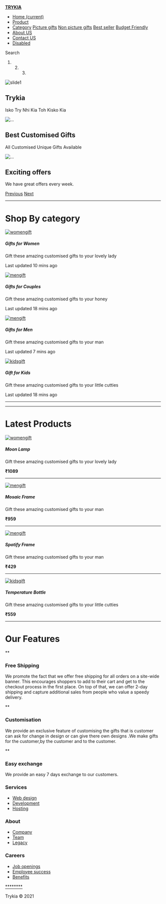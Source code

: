 [**TRYKIA**](#)

-   [Home (current)](#)
-   [Product](product.md)
-   [Category](#)
    [Picture gifts](#) [Non picture gifts](#)
    [Best seller](#) [Budget Friendly](#)
-   [About US](#)
-   [Contact US](#)
-   [Disabled](#)

Search

1.  2.  3.  

![slide1](/assets/pexels-jill-wellington-3309659.jpg)

**Trykia**
----------

Isko Try Nhi Kia Toh Kisko Kia

![...](/assets/pexels-monstera-5708969.jpg)

Best Customised Gifts
---------------------

All Customised Unique Gifts Available

![...](/assets/pexels-karolina-grabowska-4397877.jpg)

Exciting offers
---------------

We have great offers every week.

[Previous](#carouselExampleCaptions) [Next](#carouselExampleCaptions)

* * * * *

Shop By category
================

[![womengift](/assets/women%20gift%201.jpg)](#)

##### Gifts for Women

Gift these amazing customised gifts to your lovely lady

Last updated 10 mins ago

[![mengift](/assets/pexels-jill-wellington-3309878.jpg)](#)

##### Gifts for Couples

Gift these amazing customised gifts to your honey

Last updated 18 mins ago

[![mengift](/assets/men%20gift.jpg)](#)

##### Gifts for Men

Gift these amazing customised gifts to your man

Last updated 7 mins ago

[![kidsgift](/assets/kids%20gift.jpg)](#)

##### Gift for Kids

Gift these amazing customised gifts to your little cutties

Last updated 18 mins ago

* * * * *

* * * * *

Latest Products
===============

[![womengift](/assets/moonlamp.jpg)](#)

##### Moon Lamp

Gift these amazing customised gifts to your lovely lady

**₹1089**

** ** ** ** **

[![mengift](/assets/mosaic%20(1).jpg)](#)

##### Mosaic Frame

Gift these amazing customised gifts to your man

**₹959**

** ** ** ** **

[![mengift](/assets/spotify%20image.jpg)](#)

##### Spotify Frame

Gift these amazing customised gifts to your man

**₹429**

** ** ** ** **

[![kidsgift](/assets/temp%20bottle.jpg)](#)

##### Temperature Bottle

Gift these amazing customised gifts to your little cutties

**₹559**

** ** ** ** **

Our Features
============

**

### Free Shipping

We promote the fact that we offer free shipping for all orders on a site-wide banner. This encourages shoppers to add to their cart and get to the checkout process in the first place. On top of that, we can offer 2-day shipping and capture additional sales from people who value a speedy delivery.

**

### Customisation

We provide an exclusive feature of customising the gifts that is customer can ask for change in design or can give there own designs .We make gifts for the customer,by the customer and to the customer.

**

### Easy exchange

We provide an easy 7 days exchange to our customers.

### Services

-   [Web design](#)
-   [Development](#)
-   [Hosting](#)

### About

-   [Company](#)
-   [Team](#)
-   [Legacy](#)

### Careers

-   [Job openings](#)
-   [Employee success](#)
-   [Benefits](#)

[**](#)[**](#)[**](#)[**](#)

Trykia © 2021
